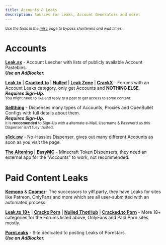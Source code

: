 ```yaml
---
title: Accounts & Leaks
description: Sources for Leaks, Account Generators and more.
---
```


<sub>*Use the tools in the [misc](https://ripped.guide/Utilities/misc/) page to bypass shorteners and wait times.*</sub>

# Accounts 

[**Leak.sx**](https://leak.sx) - Account Leecher with lists of publicly available Account Pastebins.  
**_Use an AdBlocker._**  

[**Leak.to**](https://leak.to/forum/21-premium-accounts/) | [**Cracked.to**](https://cracked.io/Forum-Accounts) | [**Nulled**](https://nulled.to/forum/43-accounts/) | [**Leak Zone**](https://leakzone.net/Forum-Accounts) | [**CrackX**](https://crackx.to/Forum-Accounts) - Forums with an Account Leaks category, only get Accounts and __NOTHING ELSE__.  
**_Requires Sign-Up._**  
<sub>You might need to like and reply to a post to get access to some content.</sub>

[**Sellthing**](https://sellthing.co/generator) - Dispenses many types of Accounts, Proxies and OpenBullet Configs with full details about them.  
**_Requires Sign-Up._**  
<sub>It is **reccomended** to Sign-Up with a alternate e-Mail, Username & Password as this Dispenser isn't fully trusted.</sub>  

[**s1ck.pw**](https://s1ck.pw/dispenser.php) - No-Hassles Dispenser, gives out many different Accounts as soon as you visit the page.  

[**The Altening**](https://thealtening.com/free/free-minecraft-alts) | [**EasyMC**](https://easymc.io/) - Minecraft Token Dispensers, they need an external app for the "Accounts" to work, not recommended. 

# Paid Content Leaks

[**Kemono**](https://kemono.party/) & [**Coomer**](https://coomer.party/)- The successors to yiff.party, they have Leaks for sites like Patreon, OnlyFans and more which are all user-submitted with an automated process.  

[**Leak.to 18+**](https://leak.to/forum/24-18/) | [**Crackx Porn**](https://crackx.to/Forum-Porn) | [**Nulled ThotHub**](https://www.nulled.to/forum/223-thothub/) | [**Cracked.to Porn**](https://cracked.to/Forum-Porn) - More 18+ categories for the Forums listed above, OnlyFans and Paid Porn sites mostly.

[**PornLeaks**](https://pornleaks.in/) - Site dedicated to posting Leaks of Pornstars.  
**_Use an AdBlocker._**
